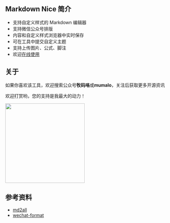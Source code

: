 ## Markdown Nice 简介

- 支持自定义样式的 Markdown 编辑器
- 支持微信公众号排版
- 内容和自定义样式浏览器中实时保存
- 可在工具中提交自定义主题
- 支持上传图片、公式、脚注
- 欢迎[在线使用](https://www.mdnice.com)

## 关于

如果你喜欢该工具，欢迎搜索公众号**牧码咯**或**mumalo**，关注后获取更多开源资讯

欢迎打赏哟，您的支持是我最大的动力！

<img width="250px" src="https://i.loli.net/2019/03/31/5ca08c7d19872.png"/>

## 参考资料

- [md2all](https://md.aclickall.com/)
- [wechat-format](https://github.com/lyricat/wechat-format)